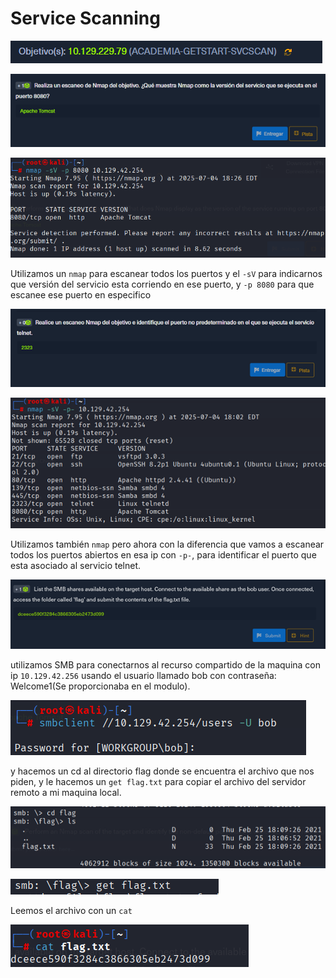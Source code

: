 # Service Scanning
![Pasted image 20250704172448](../Imagenes/Pasted%20image%2020250704172448.png)

![Pasted image 20250704172452](../Imagenes/Pasted%20image%2020250704172452.png)

![Pasted image 20250704172634](../Imagenes/Pasted%20image%2020250704172634.png)

Utilizamos un `nmap` para escanear todos los puertos y el `-sV` para indicarnos que versión del servicio esta corriendo en ese puerto, y `-p 8080` para que escanee ese puerto en especifico

![Pasted image 20250704172847](../Imagenes/Pasted%20image%2020250704172847.png)

![Pasted image 20250704172858](../Imagenes/Pasted%20image%2020250704172858.png)

Utilizamos también `nmap` pero ahora con la diferencia que vamos a escanear todos los puertos abiertos en esa ip con `-p-`, para identificar el puerto que esta asociado al servicio telnet.

![Pasted image 20250704173123](../Imagenes/Pasted%20image%2020250704173123.png)

utilizamos SMB para conectarnos al recurso compartido de la maquina con ip `10.129.42.256` usando el usuario llamado bob con contraseña: Welcome1(Se proporcionaba en el modulo).

![Pasted image 20250704173128](../Imagenes/Pasted%20image%2020250704173128.png)

y hacemos un cd al directorio flag donde se encuentra el archivo que nos piden, y le hacemos un `get flag.txt` para copiar el archivo del servidor remoto a mi maquina local.

![Pasted image 20250704173146](../Imagenes/Pasted%20image%2020250704173146.png)

![Pasted image 20250704173149](../Imagenes/Pasted%20image%2020250704173149.png)

Leemos el archivo con un `cat`

![Pasted image 20250704173152](../Imagenes/Pasted%20image%2020250704173152.png)
